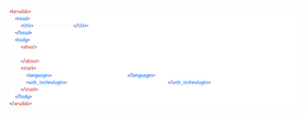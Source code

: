 <p align="center">
  <img src="https://raw.githubusercontent.com/arwildo/arwildo/refs/heads/master/assets/img/new-about.png"></img>
</p>
